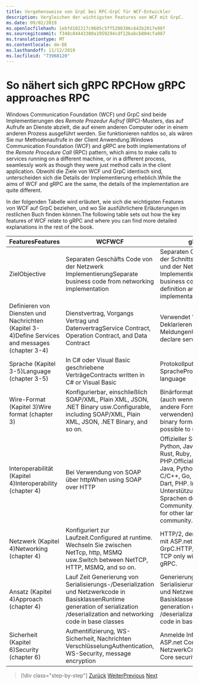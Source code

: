 ```yaml
---
title: Vorgehensweise von GrpC bei RPC-GrpC für WCF-Entwickler
description: Vergleichen der wichtigsten Features von WCF mit GrpC.
ms.date: 09/02/2019
ms.openlocfilehash: 1ebfd102217c9685c5ff5200386c642b2017e98f
ms.sourcegitcommit: f348c84443380a1959294cdf12babcb804cfa987
ms.translationtype: MT
ms.contentlocale: de-DE
ms.lasthandoff: 11/12/2019
ms.locfileid: "73968120"
---
```

# <a name="how-grpc-approaches-rpc"></a><span data-ttu-id="9c41b-103">So nähert sich gRPC RPC</span><span class="sxs-lookup"><span data-stu-id="9c41b-103">How gRPC approaches RPC</span></span>

<span data-ttu-id="9c41b-104">Windows Communication Foundation (WCF) und GrpC sind beide Implementierungen des *Remote Prozedur Aufruf* (RPC)-Musters, das auf Aufrufe an Dienste abzielt, die auf einem anderen Computer oder in einem anderen Prozess ausgeführt werden. Sie funktionieren nahtlos so, als wären Sie nur Methodenaufrufe in der Client Anwendung.</span><span class="sxs-lookup"><span data-stu-id="9c41b-104">Windows Communication Foundation (WCF) and gRPC are both implementations of the *Remote Procedure Call* (RPC) pattern, which aims to make calls to services running on a different machine, or in a different process, seamlessly work as though they were just method calls in the client application.</span></span> <span data-ttu-id="9c41b-105">Obwohl die Ziele von WCF und GrpC identisch sind, unterscheiden sich die Details der Implementierung erheblich.</span><span class="sxs-lookup"><span data-stu-id="9c41b-105">While the aims of WCF and gRPC are the same, the details of the implementation are quite different.</span></span>

<span data-ttu-id="9c41b-106">In der folgenden Tabelle wird erläutert, wie sich die wichtigsten Features von WCF auf GrpC beziehen, und wo Sie ausführlichere Erläuterungen im restlichen Buch finden können.</span><span class="sxs-lookup"><span data-stu-id="9c41b-106">The following table sets out how the key features of WCF relate to gRPC and where you can find more detailed explanations in the rest of the book.</span></span>

| <span data-ttu-id="9c41b-107">Features</span><span class="sxs-lookup"><span data-stu-id="9c41b-107">Features</span></span> | <span data-ttu-id="9c41b-108">WCF</span><span class="sxs-lookup"><span data-stu-id="9c41b-108">WCF</span></span> | <span data-ttu-id="9c41b-109">gRPC</span><span class="sxs-lookup"><span data-stu-id="9c41b-109">gRPC</span></span> |
| -------- | --- | ---- |
| <span data-ttu-id="9c41b-110">Ziel</span><span class="sxs-lookup"><span data-stu-id="9c41b-110">Objective</span></span> | <span data-ttu-id="9c41b-111">Separaten Geschäfts Code von der Netzwerk Implementierung</span><span class="sxs-lookup"><span data-stu-id="9c41b-111">Separate business code from networking implementation</span></span> | <span data-ttu-id="9c41b-112">Separaten Geschäfts Code von der Schnittstellen Definition und der Netzwerk Implementierung</span><span class="sxs-lookup"><span data-stu-id="9c41b-112">Separate business code from interface definition and networking implementation</span></span> |
| <span data-ttu-id="9c41b-113">Definieren von Diensten und Nachrichten (Kapitel 3-4)</span><span class="sxs-lookup"><span data-stu-id="9c41b-113">Define Services and messages (chapter 3-4)</span></span>  | <span data-ttu-id="9c41b-114">Dienstvertrag, Vorgangs Vertrag und Datenvertrag</span><span class="sxs-lookup"><span data-stu-id="9c41b-114">Service Contract, Operation Contract, and Data Contract</span></span> | <span data-ttu-id="9c41b-115">Verwendet "Proto file" zum Deklarieren von Diensten und Meldungen</span><span class="sxs-lookup"><span data-stu-id="9c41b-115">Uses proto file to declare services and messages</span></span> |
| <span data-ttu-id="9c41b-116">Sprache (Kapitel 3-5)</span><span class="sxs-lookup"><span data-stu-id="9c41b-116">Language (chapter 3-5)</span></span> | <span data-ttu-id="9c41b-117">In C# oder Visual Basic geschriebene Verträge</span><span class="sxs-lookup"><span data-stu-id="9c41b-117">Contracts written in C# or Visual Basic</span></span> | <span data-ttu-id="9c41b-118">Protokollpuffer Sprache</span><span class="sxs-lookup"><span data-stu-id="9c41b-118">Protocol Buffer language</span></span> |
| <span data-ttu-id="9c41b-119">Wire-Format (Kapitel 3)</span><span class="sxs-lookup"><span data-stu-id="9c41b-119">Wire format (chapter 3)</span></span> | <span data-ttu-id="9c41b-120">Konfigurierbar, einschließlich SOAP/XML, Plain XML, JSON, .NET Binary usw.</span><span class="sxs-lookup"><span data-stu-id="9c41b-120">Configurable, including SOAP/XML, Plain XML, JSON, .NET Binary, and so on.</span></span> | <span data-ttu-id="9c41b-121">Binärformat für Protokollpuffer (auch wenn es möglich ist, andere Formate zu verwenden).</span><span class="sxs-lookup"><span data-stu-id="9c41b-121">Protocol Buffer binary format (although it's possible to use other formats).</span></span>
| <span data-ttu-id="9c41b-122">Interoperabilität (Kapitel 4)</span><span class="sxs-lookup"><span data-stu-id="9c41b-122">Interoperability (chapter 4)</span></span> | <span data-ttu-id="9c41b-123">Bei Verwendung von SOAP über http</span><span class="sxs-lookup"><span data-stu-id="9c41b-123">When using SOAP over HTTP</span></span> | <span data-ttu-id="9c41b-124">Offizieller Support: .net, Java, Python, JavaScript, C/C++, go, Rust, Ruby, SWIFT, Dart, PHP.</span><span class="sxs-lookup"><span data-stu-id="9c41b-124">Official support: .NET, Java, Python, JavaScript, C/C++, Go, Rust, Ruby, Swift, Dart, PHP.</span></span> <span data-ttu-id="9c41b-125">Inoffizielle Unterstützung für andere Sprachen der Community.</span><span class="sxs-lookup"><span data-stu-id="9c41b-125">Unofficial support for other languages from the community.</span></span> |
| <span data-ttu-id="9c41b-126">Netzwerk (Kapitel 4)</span><span class="sxs-lookup"><span data-stu-id="9c41b-126">Networking (chapter 4)</span></span> | <span data-ttu-id="9c41b-127">Konfiguriert zur Laufzeit.</span><span class="sxs-lookup"><span data-stu-id="9c41b-127">Configured at runtime.</span></span> <span data-ttu-id="9c41b-128">Wechseln Sie zwischen NetTcp, http, MSMQ usw.</span><span class="sxs-lookup"><span data-stu-id="9c41b-128">Switch between NetTCP, HTTP, MSMQ, and so on.</span></span> | <span data-ttu-id="9c41b-129">HTTP/2, derzeit nur über TCP mit ASP.net Core GrpC.</span><span class="sxs-lookup"><span data-stu-id="9c41b-129">HTTP/2, currently over TCP only with ASP.NET Core gRPC.</span></span> |
| <span data-ttu-id="9c41b-130">Ansatz (Kapitel 4)</span><span class="sxs-lookup"><span data-stu-id="9c41b-130">Approach (chapter 4)</span></span> | <span data-ttu-id="9c41b-131">Lauf Zeit Generierung von Serialisierungs-/Deserialization und Netzwerkcode in Basisklassen</span><span class="sxs-lookup"><span data-stu-id="9c41b-131">Runtime generation of serialization /deserialization and networking code in base classes</span></span> | <span data-ttu-id="9c41b-132">Generierung von Serialisierungs-/Deserialization und Netzwerkcode in Basisklassen</span><span class="sxs-lookup"><span data-stu-id="9c41b-132">Build-time generation of serialization /deserialization and networking code in base classes</span></span> |
| <span data-ttu-id="9c41b-133">Sicherheit (Kapitel 6)</span><span class="sxs-lookup"><span data-stu-id="9c41b-133">Security (chapter 6)</span></span> | <span data-ttu-id="9c41b-134">Authentifizierung, WS-Sicherheit, Nachrichten Verschlüsselung</span><span class="sxs-lookup"><span data-stu-id="9c41b-134">Authentication, WS-Security, message encryption</span></span> | <span data-ttu-id="9c41b-135">Anmelde Informationen, ASP.net Core Sicherheit, TLS-Netzwerk</span><span class="sxs-lookup"><span data-stu-id="9c41b-135">Credentials, ASP.NET Core security, TLS networking</span></span> |

>[!div class="step-by-step"]
><span data-ttu-id="9c41b-136">[Zurück](grpc-overview.md)
>[Weiter](interface-definition-language.md)</span><span class="sxs-lookup"><span data-stu-id="9c41b-136">[Previous](grpc-overview.md)
[Next](interface-definition-language.md)</span></span>
